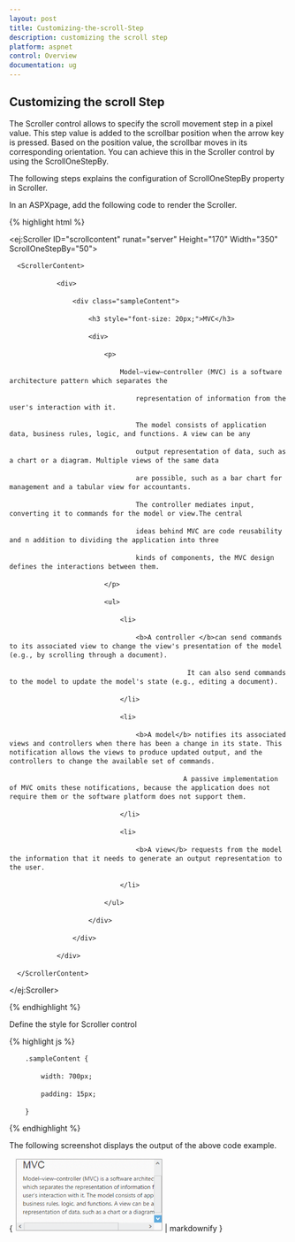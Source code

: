 ```yaml
---
layout: post
title: Customizing-the-scroll-Step
description: customizing the scroll step
platform: aspnet
control: Overview
documentation: ug
---
```


## Customizing the scroll Step

The Scroller control allows to specify the scroll movement step in a pixel value. This step value is added to the scrollbar position when the arrow key is pressed. Based on the position value, the scrollbar moves in its corresponding orientation. You can achieve this in the Scroller control by using the ScrollOneStepBy.

The following steps explains the configuration of ScrollOneStepBy property in Scroller. 

In an ASPXpage, add the following code to render the Scroller.



{% highlight html %}



<ej:Scroller ID="scrollcontent" runat="server" Height="170" Width="350" ScrollOneStepBy="50">

      <ScrollerContent>

                <div>

                    <div class="sampleContent">

                        <h3 style="font-size: 20px;">MVC</h3>

                        <div>

                            <p>

                                Model–view–controller (MVC) is a software architecture pattern which separates the

                                    representation of information from the user's interaction with it.

                                    The model consists of application data, business rules, logic, and functions. A view can be any

                                    output representation of data, such as a chart or a diagram. Multiple views of the same data 

                                    are possible, such as a bar chart for management and a tabular view for accountants. 

                                    The controller mediates input, converting it to commands for the model or view.The central 

                                    ideas behind MVC are code reusability and n addition to dividing the application into three 

                                    kinds of components, the MVC design defines the interactions between them.

                            </p>

                            <ul>

                                <li>

                                    <b>A controller </b>can send commands to its associated view to change the view's presentation of the model (e.g., by scrolling through a document). 

                                                 It can also send commands to the model to update the model's state (e.g., editing a document).

                                </li>

                                <li>

                                    <b>A model</b> notifies its associated views and controllers when there has been a change in its state. This notification allows the views to produce updated output, and the controllers to change the available set of commands. 

                                                A passive implementation of MVC omits these notifications, because the application does not require them or the software platform does not support them.

                                </li>

                                <li>

                                    <b>A view</b> requests from the model the information that it needs to generate an output representation to the user.

                                </li>

                            </ul>

                        </div>

                    </div>

                </div>

      </ScrollerContent>

</ej:Scroller>



{% endhighlight %}



Define the style for Scroller control

{% highlight js %}



        .sampleContent {

            width: 700px;

            padding: 15px;

        }





{% endhighlight %}



The following screenshot displays the output of the above code example.



{ ![](Customizing-the-scroll-Step_images/Customizing-the-scroll-Step_img1.png) | markdownify }



